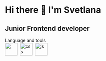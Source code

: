 <div aling="center">
  <h1>Hi there 👋 I'm Svetlana</h1>
  <h2>Junior Frontend developer</h2>
</div>

<div>
  Language and tools <br>
  <img src="https://cdn.jsdelivr.net/gh/devicons/devicon/icons/html5/html5-original-wordmark.svg" width='40' height='40'/>&nbsp
  <img src="https://cdn.jsdelivr.net/gh/devicons/devicon/icons/css3/css3-original-wordmark.svg" title='css' width='40' height='40'/>&nbsp
  <img src="https://cdn.jsdelivr.net/gh/devicons/devicon/icons/javascript/javascript-original.svg" title='js' width='40'      height='40'/>&nbsp

<div/>

<!--
**ArtSoulSpace/ArtSoulSpace** is a ✨ _special_ ✨ repository because its `README.md` (this file) appears on your GitHub profile.

Here are some ideas to get you started:

- 🔭 I’m currently working on ...
- 🌱 I’m currently learning ...
- 👯 I’m looking to collaborate on ...
- 🤔 I’m looking for help with ...
- 💬 Ask me about ...
- 📫 How to reach me: ...
- 😄 Pronouns: ...
- ⚡ Fun fact: ...
-->
